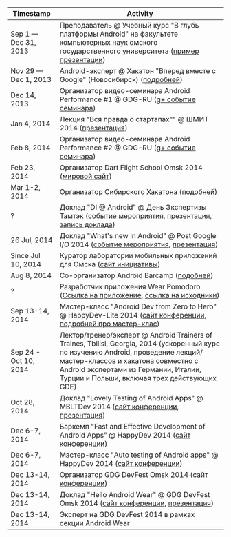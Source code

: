 | Timestamp | Activity |
| --------- | -------- |
| Sep 1 — Dec 31, 2013 | Преподаватель @ Учебный курс "В глубь платформы Android" на факультете компьютерных наук омского государственного университета ([пример презентации](https://speakerdeck.com/alexkorovyansky/dive-into-android-osnovy-intierfieisa-pol-zovatielia)) |
| Nov 29 — Dec 1, 2013 | Android-эксперт @ Хакатон "Вперед вместе с Google" (Новосибирск) ([подробней](http://habrahabr.ru/company/google/blog/202672/)) |
| Dec 14, 2013 | Организатор видео-семинара Android Performance #1 @ GDG-RU ([g+ событие семинара](https://plus.google.com/events/cpqccs0rlcrt7r0hr5to3h3q6ak)) |
| Jan 4, 2014 | Лекция "Вся правда о стартапах"" @ ШМИТ 2014 ([презентация](https://speakerdeck.com/alexkorovyansky/vsia-pravda-o-startapakh)) |
| Feb 8, 2014 | Организатор видео-семинара Android Performance #2 @ GDG-RU ([g+ событие семинара](https://plus.google.com/events/cj0706u10bkk9alvvpvouo1ier8)) |
| Feb 23, 2014 | Организатор Dart Flight School Omsk 2014 ([мировой сайт](https://www.dartlang.org/events/2014/flight-school/)) |
| Mar 1-2, 2014 | Организатор Сибирского Хакатона ([подобней](http://habrahabr.ru/company/google/blog/214053/)) |
| ? | Доклад "DI @ Android" @ День Экспертизы Тамтэк ([событие мероприятия](http://vk.com/thumbtack_expert_day), [презентация](https://speakerdeck.com/AlexKorovyansky/di-at-android), [запись доклада](http://youtu.be/tPs1e3dQ6FU))|
| 26 Jul, 2014 | Доклад "What's new in Android" @ Post Google I/O 2014 ([событие мероприятия](https://plus.google.com/events/cbchfi6lj8cuk06vvns2csa66v4), [презентация](https://speakerdeck.com/alexkorovyansky/whats-new-in-android)) |
| Since Jul 10, 2014 | Куратор лаборатории мобильных приложений для Омска  ([сайт инициативы](http://apps4omsk.ru)) | Since Jul 10, 2014 |
| Aug 8, 2014 | Со-организатор Android Barcamp ([подобней](https://plus.google.com/events/coorccja0rmvlbho42vjnm3cu9k)) |
| ? | Разработчик приложения Wear Pomodoro ([Ссылка на приложение](https://play.google.com/store/apps/details?id=com.alexkorovyansky.wearpomodoro&hl=en), [ссылка на исходники](https://github.com/AlexKorovyansky/WearPomodoro)) | 
| Sep 13-14, 2014 | Мастер-класс "Android Dev from Zero to Hero" @ HappyDev-Lite 2014 ([сайт конференции](http://happydev-lite.ru), [подробней про мастер-клас](https://github.com/AlexKorovyansky/happydev-master-class)) |
| Sep 24 - Oct 10, 2014 | Лектор/тренер/эксперт @ Android Trainers of Traines, Tbilisi, Georgia, 2014 (ускоренный курс по изучению Android, проведение лекций/мастер-классов и хакатона совместно с Android экспертами из Германии, Италии, Турции и Польши, включая трех действующих GDE) |
| Oct 28, 2014 | Доклад "Lovely Testing of Android Apps" @ MBLTDev 2014 ([сайт конференции](http://mbltdev.ru/), [презентация](https://speakerdeck.com/alexkorovyansky/lovely-testing-of-android-apps)) |
| Dec 6-7, 2014 | Баркемп "Fast and Effective Development of Android Apps" @ HappyDev 2014 ([сайт конференции](http://happydev.ru)) |
| Dec 6-7, 2014 | Мастер-класс "Auto testing of Android apps" @ HappyDev 2014 ([сайт конференции](http://happydev.ru)) |
| Dec 13-14, 2014 | Организатор GDG DevFest Omsk 2014 ([сайт конференции](http://gdg-devfest-omsk.org)) |
| Dec 13-14, 2014 | Доклад "Hello Android Wear" @ GDG DevFest Omsk 2014 ([сайт конференции](http://gdg-devfest-omsk.org), [презентация](WIP)) |
| Dec 13-14, 2014 | Эксперт на GDG DevFest 2014 в рамках секции Android Wear |

